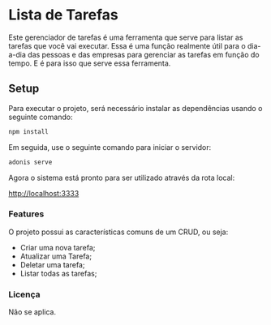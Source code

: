 # Lista de Tarefas

Este gerenciador de tarefas é uma ferramenta que serve para listar as tarefas que você vai executar. Essa é uma função realmente útil para o dia-a-dia das pessoas e das empresas para gerenciar as tarefas em função do tempo. E é para isso que serve essa ferramenta.

## Setup

Para executar o projeto, será necessário instalar as dependências usando o seguinte comando:

```bash
npm install
```
Em seguida, use o seguinte comando para iniciar o servidor:

```bash
adonis serve
```
Agora o sistema está pronto para ser utilizado através da rota local:

[http://localhost:3333](http://localhost:3333)

### Features

O projeto possui as características comuns de um CRUD, ou seja:

* Criar uma nova tarefa;
* Atualizar uma Tarefa;
* Deletar uma tarefa;
* Listar todas as tarefas;

### Licença

Não se aplica.